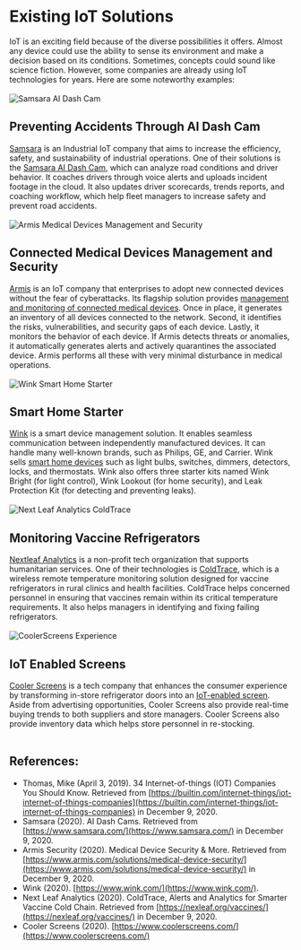 # Existing IoT Solutions
IoT is an exciting field because of the diverse possibilities it offers. Almost any device could use the ability to sense its environment and make a decision based on its conditions. Sometimes, concepts could sound like science fiction. However, some companies are already using IoT technologies for years. Here are some noteworthy examples:
<br><br>
![Samsara AI Dash Cam](https://images.ctfassets.net/bx9krvy0u3sx/2Tn0q6HT7nukraGx63IniB/02adb5fedf9e1e57a4e15b3bb1b97b58/CM32_Blog_Header.png?q=90&h=850&w=1800)
## Preventing Accidents Through AI Dash Cam
[Samsara](https://www.samsara.com) is an Industrial IoT company that aims to increase the efficiency, safety, and sustainability of industrial operations. One of their solutions is the [Samsara AI Dash Cam](https://www.samsara.com/blog/the-next-leap-in-fleet-safety-announcing-ai-dash-cams), which can analyze road conditions and driver behavior. It coaches drivers through voice alerts and uploads incident footage in the cloud. It also updates driver scorecards, trends reports, and coaching workflow, which help fleet managers to increase safety and prevent road accidents.
<br><br>
![Armis Medical Devices Management and Security](https://draxxksn1f4ym.cloudfront.net/uploads/2020/06/Armis-Operating-Room-IMG-20200606-1.png)
## Connected Medical Devices Management and Security
[Armis](https://www.armis.com) is an IoT company that enterprises to adopt new connected devices without the fear of cyberattacks. Its flagship solution provides [management and monitoring of connected medical devices](https://www.armis.com/solutions/medical-device-security/). Once in place, it generates an inventory of all devices connected to the network. Second, it identifies the risks, vulnerabilities, and security gaps of each device. Lastly, it monitors the behavior of each device. If Armis detects threats or anomalies, it automatically generates alerts and actively quarantines the associated device. Armis performs all these with very minimal disturbance in medical operations.
<br><br>
![Wink Smart Home Starter](https://www.wink.com/img/product/wink-lookout-smart-security-essentials/images/hero.jpg)
## Smart Home Starter
[Wink](https://www.wink.com/) is a smart device management solution. It enables seamless communication between independently manufactured devices. It can handle many well-known brands, such as Philips, GE, and Carrier. Wink sells [smart home devices](https://www.wink.com/products/) such as light bulbs, switches, dimmers, detectors, locks, and thermostats. Wink also offers three starter kits named Wink Bright (for light control), Wink Lookout (for home security), and Leak Protection Kit (for detecting and preventing leaks).
<br><br>
![Next Leaf Analytics ColdTrace](https://nexleaf.org/wp-content/uploads/2015/10/vaccine_page.jpg)
## Monitoring Vaccine Refrigerators
[Nextleaf Analytics](https://nexleaf.org/) is a non-profit tech organization that supports humanitarian services. One of their technologies is [ColdTrace](https://nexleaf.org/vaccines/), which is a wireless remote temperature monitoring solution designed for vaccine refrigerators in rural clinics and health facilities. ColdTrace helps concerned personnel in ensuring that vaccines remain within its critical temperature requirements. It also helps managers in identifying and fixing failing refrigerators.
<br><br>
![CoolerScreens Experience](https://images.squarespace-cdn.com/content/v1/59e4d159e9bfdf35489a181f/1596038918973-NLBU7OPW654MSKM992VQ/ke17ZwdGBToddI8pDm48kGj3CGUcCwyTwIV3X-E_lX0UqsxRUqqbr1mOJYKfIPR7LoDQ9mXPOjoJoqy81S2I8N_N4V1vUb5AoIIIbLZhVYy7Mythp_T-mtop-vrsUOmeInPi9iDjx9w8K4ZfjXt2dqnRfmpaZa1aw8cydeiD9dmXpDDHwyU_2hQdkoDFHRqnCjLISwBs8eEdxAxTptZAUg/CoolerScreens15065RT-FullDoorAds.png?format=750w)
## IoT Enabled Screens
[Cooler Screens](https://www.coolerscreens.com/) is a tech company that enhances the consumer experience by transforming in-store refrigerator doors into an [IoT-enabled screen](https://www.coolerscreens.com/experience). Aside from advertising opportunities, Cooler Screens also provide real-time buying trends to both suppliers and store managers. Cooler Screens also provide inventory data which helps store personnel in re-stocking.
<br><br>
## References:
* Thomas, Mike (April 3, 2019). 34 Internet-of-things (IOT) Companies You Should Know. Retrieved from [https://builtin.com/internet-things/iot-internet-of-things-companies](https://builtin.com/internet-things/iot-internet-of-things-companies) in December 9, 2020.
* Samsara (2020). AI Dash Cams. Retrieved from [https://www.samsara.com/](https://www.samsara.com/) in December 9, 2020.
* Armis Security (2020). Medical Device Security & More. Retrieved from [https://www.armis.com/solutions/medical-device-security/](https://www.armis.com/solutions/medical-device-security/) in December 9, 2020.
* Wink (2020). [https://www.wink.com/](https://www.wink.com/).
* Next Leaf Analytics (2020). ColdTrace, Alerts and Analytics for Smarter Vaccine Cold Chain. Retrieved from [https://nexleaf.org/vaccines/](https://nexleaf.org/vaccines/) in December 9, 2020.
* Cooler Screens (2020). [https://www.coolerscreens.com/](https://www.coolerscreens.com/)
